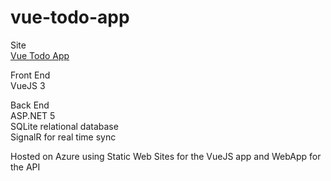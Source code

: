 # vue-todo-app

Site  
[Vue Todo App](https://todo.lucilvio.com/)  
  
Front End  
VueJS 3  
  
Back End  
ASP.NET 5  
SQLite relational database  
SignalR for real time sync  
  
Hosted on Azure using Static Web Sites for the VueJS app and WebApp for the API

